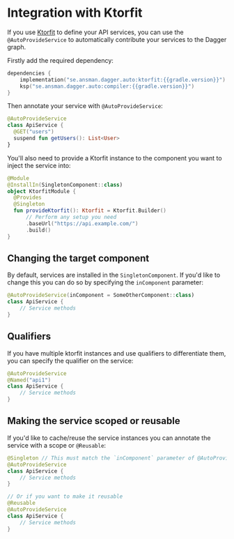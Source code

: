 # Integration with Ktorfit 
If you use [Ktorfit](https://foso.github.io/Ktorfit/) to define your API services, you can use the 
`@AutoProvideService` to automatically contribute your services to the Dagger graph.

Firstly add the required dependency:
```kotlin
dependencies {
    implementation("se.ansman.dagger.auto:ktorfit:{{gradle.version}}")
    ksp("se.ansman.dagger.auto:compiler:{{gradle.version}}")
}
```
    
Then annotate your service with `@AutoProvideService`:
```kotlin
@AutoProvideService
class ApiService {
  @GET("users")
  suspend fun getUsers(): List<User>
}
```

You'll also need to provide a Ktorfit instance to the component you want to inject the service into:
```kotlin
@Module
@InstallIn(SingletonComponent::class)
object KtorfitModule {
  @Provides
  @Singleton
  fun provideKtorfit(): Ktorfit = Ktorfit.Builder()
      // Perform any setup you need
      .baseUrl("https://api.example.com/")
      .build()
}
```

## Changing the target component
By default, services are installed in the `SingletonComponent`. If you'd like to change this you can do so by
specifying the `inComponent` parameter:
```kotlin
@AutoProvideService(inComponent = SomeOtherComponent::class)
class ApiService {
    // Service methods
}
```

## Qualifiers
If you have multiple ktorfit instances and use qualifiers to differentiate them, you can specify the qualifier on the
service:
```kotlin
@AutoProvideService
@Named("api1")
class ApiService {
    // Service methods
}
```

## Making the service scoped or reusable
If you'd like to cache/reuse the service instances you can annotate the service with a scope or `@Reusable`:
```kotlin
@Singleton // This must match the `inComponent` parameter of @AutoProvideService
@AutoProvideService
class ApiService {
    // Service methods
}

// Or if you want to make it reusable
@Reusable
@AutoProvideService
class ApiService {
    // Service methods
}
```